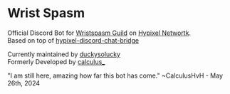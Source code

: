 # Wrist Spasm
Official Discord Bot for [Wristspasm Guild](https://discord.gg/WgAcNKGNaT) on [Hypixel Networtk](https://hypixel.net).<br/>
Based on top of [hypixel-discord-chat-bridge](https://github.com/DuckySoLucky/hypixel-discord-chat-bridge/)

Currently maintained by [duckysolucky](https://discord.com/users/486155512568741900) <br/>
Formerly Developed by [calculus_](https://discord.com/users/1165302964093722697)

"I am still here, amazing how far this bot has come." ~CalculusHvH - May 26th, 2024
